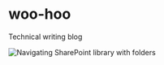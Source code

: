 # woo-hoo
Technical writing blog


![Navigating SharePoint library with folders](Navigating_Folders_in_SharePoint.gif)